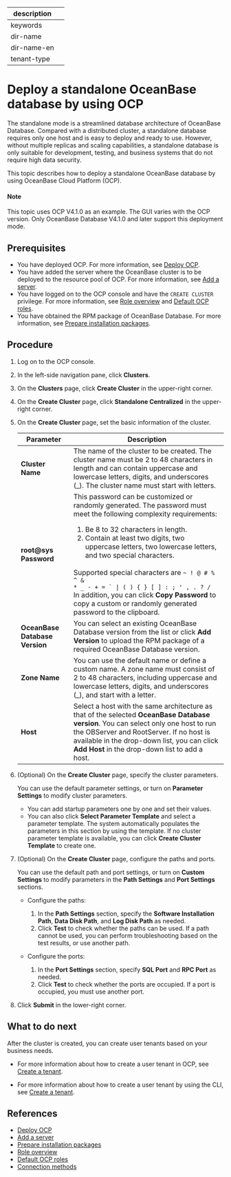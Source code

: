 |description||
|---|---|
|keywords||
|dir-name||
|dir-name-en||
|tenant-type||

# Deploy a standalone OceanBase database by using OCP

The standalone mode is a streamlined database architecture of OceanBase Database. Compared with a distributed cluster, a standalone database requires only one host and is easy to deploy and ready to use. However, without multiple replicas and scaling capabilities, a standalone database is only suitable for development, testing, and business systems that do not require high data security.

This topic describes how to deploy a standalone OceanBase database by using OceanBase Cloud Platform (OCP).

<main id="notice" type='explain'>
   <h4>Note</h4>
   <p>This topic uses OCP V4.1.0 as an example. The GUI varies with the OCP version. Only OceanBase Database V4.1.0 and later support this deployment mode. </p>
</main>

## Prerequisites

* You have deployed OCP. For more information, see [Deploy OCP](../200.deploy-ocp-use-oat/400.deploy-ocp.md).
* You have added the server where the OceanBase cluster is to be deployed to the resource pool of OCP. For more information, see [Add a server](../100.configuring-the-deploy-environment-through-oat/100.add-server.md).
* You have logged on to the OCP console and have the `CREATE CLUSTER` privilege. For more information, see [Role overview](https://en.oceanbase.com/docs/enterprise-oceanbase-ocp-en-10000000000838707) and [Default OCP roles](https://en.oceanbase.com/docs/enterprise-oceanbase-ocp-en-10000000000838497).
* You have obtained the RPM package of OceanBase Database. For more information, see [Prepare installation packages](../../200.preparations-before-deploy/300.prepare-installation-packages.md).

## Procedure

1. Log on to the OCP console.

2. In the left-side navigation pane, click **Clusters**.

3. On the **Clusters** page, click **Create Cluster** in the upper-right corner.

4. On the **Create Cluster** page, click **Standalone Centralized** in the upper-right corner.

5. On the **Create Cluster** page, set the basic information of the cluster.

   | **Parameter** | **Description** |
   |-------------------|-----------------|
   | **Cluster Name** | The name of the cluster to be created. The cluster name must be 2 to 48 characters in length and can contain uppercase and lowercase letters, digits, and underscores (_). The cluster name must start with letters.  |
   | **root@sys Password** | This password can be customized or randomly generated. The password must meet the following complexity requirements: </br> <ol><li>Be 8 to 32 characters in length. </li><li>Contain at least two digits, two uppercase letters, two lowercase letters, and two special characters. </li></ol>  </br>Supported special characters are <code>\~ ! @ # % \^ \& \* _ - + = \` \| ( ) { } \[ \] : ; ' , . ? /</code> </br>In addition, you can click **Copy Password** to copy a custom or randomly generated password to the clipboard.  |
   | **OceanBase Database Version** | You can select an existing OceanBase Database version from the list or click **Add Version** to upload the RPM package of a required OceanBase Database version.  |
   | **Zone Name** | You can use the default name or define a custom name.  A zone name must consist of 2 to 48 characters, including uppercase and lowercase letters, digits, and underscores (_), and start with a letter.  |
   | **Host** | Select a host with the same architecture as that of the selected **OceanBase Database version**. You can select only one host to run the OBServer and RootServer. If no host is available in the drop-down list, you can click **Add Host** in the drop-down list to add a host.  |

   <!-- ![2](https://obbusiness-private.oss-cn-shanghai.aliyuncs.com/doc/img/observer-enterprise/V4.1.0/4.deploy/3.deploy-oceanbase-database-enterprise/4.deploy-ob/3%E5%9F%BA%E6%9C%AC%E8%AE%BE%E7%BD%AE-%E5%8D%95%E6%9C%BA-%E4%B8%AD%E6%96%87.png) -->

6. (Optional) On the **Create Cluster** page, specify the cluster parameters.

   You can use the default parameter settings, or turn on **Parameter Settings** to modify cluster parameters.

   * You can add startup parameters one by one and set their values.
   * You can also click **Select Parameter Template** and select a parameter template. The system automatically populates the parameters in this section by using the template. If no cluster parameter template is available, you can click **Create Cluster Template** to create one.

   <!-- ![3](https://obbusiness-private.oss-cn-shanghai.aliyuncs.com/doc/img/observer-enterprise/V4.1.0/4.deploy/3.deploy-oceanbase-database-enterprise/4.deploy-ob/4%E5%8F%82%E6%95%B0%E8%AE%BE%E7%BD%AE-%E5%8D%95%E6%9C%BA-%E4%B8%AD%E6%96%87.png) -->

7. (Optional) On the **Create Cluster** page, configure the paths and ports.

   You can use the default path and port settings, or turn on **Custom Settings** to modify parameters in the **Path Settings** and **Port Settings** sections.

   * Configure the paths:

      1. In the **Path Settings** section, specify the **Software Installation Path**, **Data Disk Path**, and **Log Disk Path** as needed.
      2. Click **Test** to check whether the paths can be used. If a path cannot be used, you can perform troubleshooting based on the test results, or use another path.

   * Configure the ports:

      1. In the **Port Settings** section, specify **SQL Port** and **RPC Port** as needed.
      2. Click **Test** to check whether the ports are occupied. If a port is occupied, you must use another port.

   <!-- ![4](https://obbusiness-private.oss-cn-shanghai.aliyuncs.com/doc/img/observer-enterprise/V4.1.0/4.deploy/3.deploy-oceanbase-database-enterprise/4.deploy-ob/5%E8%87%AA%E5%AE%9A%E4%B9%89%E8%AE%BE%E7%BD%AE-%E5%8D%95%E6%9C%BA-%E4%B8%AD%E6%96%87.png) -->

8. Click **Submit** in the lower-right corner.

## What to do next

After the cluster is created, you can create user tenants based on your business needs.

* For more information about how to create a user tenant in OCP, see [Create a tenant](https://en.oceanbase.com/docs/enterprise-oceanbase-ocp-en-10000000000838603).

* For more information about how to create a user tenant by using the CLI, see [Create a tenant](../../../../600.manage/200.tenant-management/600.common-tenant-operations/200.manage-create-tenant.md).

## References

* [Deploy OCP](../200.deploy-ocp-use-oat/400.deploy-ocp.md)
* [Add a server](../100.configuring-the-deploy-environment-through-oat/100.add-server.md)
* [Prepare installation packages](../../200.preparations-before-deploy/300.prepare-installation-packages.md)
* [Role overview](https://en.oceanbase.com/docs/enterprise-oceanbase-ocp-en-10000000000838707)
* [Default OCP roles](https://en.oceanbase.com/docs/enterprise-oceanbase-ocp-en-10000000000838497)
* [Connection methods](../../../../300.develop/100.application-development-of-mysql-mode/100.connect-to-oceanbase-database-of-mysql-mode/100.connection-methods-overview-of-mysql-mode.md)
<!-- * [Create a standalone database](https://www.oceanbase.com/docs/enterprise-oceanbase-ocp-cn-10000000002099464) -->